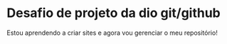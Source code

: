# Desafio de projeto da dio git/github

Estou aprendendo a criar sites e agora vou gerenciar o meu repositório!